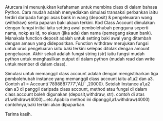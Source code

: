 Aturcara ini menunjukkan kefahaman untuk membina class di dalam bahasa Python. Cara mudah adalah menyediakan simulasi transaksi perbankan iaitu terdiri daripada fungsi asas bank in wang (deposit) & pengeleuaran wang (withdraw) serta paparan baki akaun terkini. Kod Class Account dimulakan dengan fungsi initial iaitu setting awal pembolehubah pengguna seperti nama, nokp as id, no akaun (jika ada) dan nama (pemegang akaun bank). Manakala function deposit adalah untuk setting baki awal yang ditambah dengan amaun yang didepositkan. Function withdraw merujukan fungsi untuk urus pengeluaran iaitu baki terkini selepas ditolak dengan amount pengeluaran.  Akhir sekali adalah fungsi string (str) iaitu fungsi mudah python untuk menghasilkan output di dalam python (mudah read dan write untuk member di dalam class).

Simulasi untuk memanggil class account adalah dengan  mengistiharkan tiga pembolehubah instance yang memanggil class account iaitu a1,a2 dan a3. Contoh a1 = Account('7898887777','ALI' ,20000). Setelah Instance a1,a2 dan a3 di panggil daripada class account, method atau fungsi di dalam class account boleh digunakan (deposit,withdraw, str). contoh di atas a1.withdraw(4000)...etc.Apabila method ini dipanggil,a1.withdraw(4000) contohnya,baki terkini akan dipaparkan.

Terima kasih.
